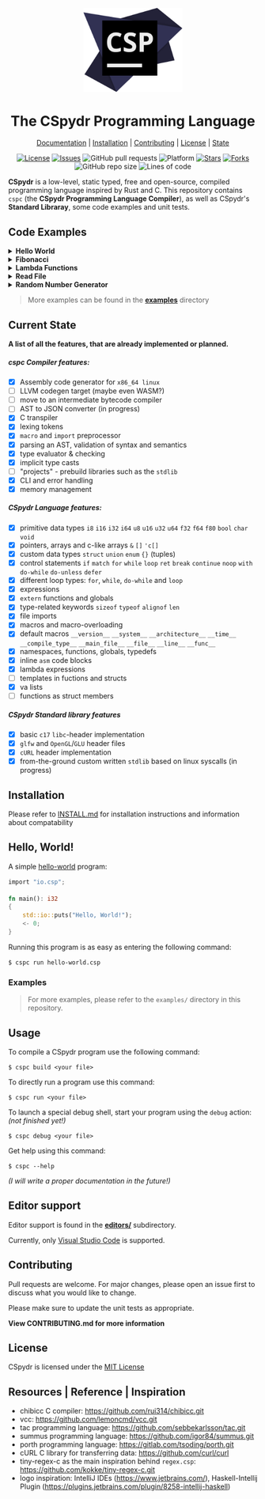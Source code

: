 <div align="center">

<p>
<img width="200" src="./assets/csp-logo-big.svg"></img>
</p>

<h1>The CSpydr Programming Language</h1>

[Documentation](https://github.com/spydr06/cspydr/wiki) |
[Installation](./INSTALL.md) |
[Contributing](./CONTRIBUTING.md) |
[License](./LICENSE) |
[State](#current-state)

[![License](https://img.shields.io/github/license/spydr06/cspydr?style=flat-square)](https://github.com/Spydr06/CSpydr/blob/main/LICENSE)
[![Issues](https://img.shields.io/github/issues/spydr06/cspydr?style=flat-square)](https://github.com/Spydr06/CSpydr/issues)
![GitHub pull requests](https://img.shields.io/github/issues-pr/spydr06/cspydr?style=flat-square)
![Platform](https://img.shields.io/badge/platform-linux_x86__64-blueviolet?style=flat-square)
[![Stars](https://img.shields.io/github/stars/spydr06/cspydr?style=flat-square)](https://github.com/Spydr06/CSpydr/stargazers)
[![Forks](https://img.shields.io/github/forks/spydr06/cspydr?style=flat-square)](https://github.com/Spydr06/CSpydr/network/members)
![GitHub repo size](https://img.shields.io/github/repo-size/spydr06/cspydr?style=flat-square)
![Lines of code](https://img.shields.io/tokei/lines/github/spydr06/cspydr?style=flat-square)

</div>

**CSpydr** is a low-level, static typed, free and open-source, compiled programming language inspired by Rust and C. This repository contains `cspc` (the **CSpydr Programming Language Compiler**), as well as CSpydr's **Standard Libraray**, some code examples and unit tests. 

## Code Examples

<details>
<summary><b>Hello World</b></summary>

### [helloworld.csp](examples/traditional/helloworld.csp)
![](examples/assets/img/helloworld.png)
</details>

<details>
<summary><b>Fibonacci</b></summary>

### [fibonacci.csp](examples/traditional/fibonacci.csp)
![](examples/assets/img/fibonacci.png)
</details>

<details>
<summary><b>Lambda Functions</b></summary>

### [lambda.csp](examples/language/lambda.csp)
![](examples/assets/img/lambda.png)
</details>

<details>
<summary><b>Read File</b></summary>

### [read_file.csp](examples/std/read_file.csp)
![](examples/assets/img/read_file.png)
</details>

<details>
<summary><b>Random Number Generator</b></summary>

### [random.csp](examples/std/rand.csp)
![](examples/assets/img/random.png)
</details>

> More examples can be found in the [**examples**](./examples/) directory

## Current State

**A list of all the features, that are already implemented or planned.**

##### cspc Compiler features:
- [x] Assembly code generator for `x86_64 linux`
- [ ] LLVM codegen target (maybe even WASM?)
- [ ] move to an intermediate bytecode compiler
- [ ] AST to JSON converter (in progress)
- [x] C transpiler
- [x] lexing tokens
- [x] `macro` and `import` preprocessor
- [x] parsing an AST, validation of syntax and semantics
- [x] type evaluator & checking
- [x] implicit type casts
- [ ] "projects" - prebuild libraries such as the `stdlib`
- [x] CLI and error handling
- [x] memory management

##### CSpydr Language features:
- [x] primitive data types `i8` `i16` `i32` `i64` `u8` `u16` `u32` `u64` `f32` `f64` `f80` `bool` `char` `void`
- [x] pointers, arrays and c-like arrays `&` `[]` `'c[]`
- [x] custom data types `struct` `union` `enum` `{}` (tuples)
- [x] control statements `if` `match` `for` `while` `loop` `ret` `break` `continue` `noop` `with` `do-while` `do-unless` `defer`
- [x] different loop types: `for`, `while`, `do-while` and `loop`
- [x] expressions
- [x] `extern` functions and globals
- [x] type-related keywords `sizeof` `typeof` `alignof` `len`
- [x] file imports
- [x] macros and macro-overloading
- [x] default macros `__version__` `__system__` `__architecture__` `__time__` `__compile_type__` `__main_file__` `__file__` `__line__` `__func__` 
- [x] namespaces, functions, globals, typedefs
- [x] inline `asm` code blocks
- [x] lambda expressions
- [ ] templates in fuctions and structs
- [x] va lists
- [ ] functions as struct members

##### CSpydr Standard library features
- [x] basic `c17` `libc`-header implementation
- [x] `glfw` and `OpenGL`/`GLU` header files 
- [x] `cURL` header implementation 
- [x] from-the-ground custom written `stdlib` based on linux syscalls (in progress)

## Installation

Please refer to [INSTALL.md](./INSTALL.md) for installation instructions and information about compatability

## Hello, World!

A simple [hello-world](./examples/traditional/helloworld.csp) program:

```rust
import "io.csp";

fn main(): i32
{
    std::io::puts("Hello, World!");
    <- 0;
}
```

Running this program is as easy as entering the following command:
```console
$ cspc run hello-world.csp
```

### Examples

> For more examples, please refer to the `examples/` directory in this repository.

## Usage

To compile a CSpydr program use the following command:
```console
$ cspc build <your file>
```
To directly run a program use this command:
```console
$ cspc run <your file>
```
To launch a special debug shell, start your program using the `debug` action:
<br/>
*(not finished yet!)*
```console
$ cspc debug <your file>
```

Get help using this command:
```console
$ cspc --help
```

*(I will write a proper documentation in the future!)*

## Editor support

Editor support is found in the **[editors/](./editors)** subdirectory.

Currently, only [Visual Studio Code](https://code.visualstudio.com/) is supported.

## Contributing
Pull requests are welcome. For major changes, please open an issue first to discuss what you would like to change.

Please make sure to update the unit tests as appropriate.

**View CONTRIBUTING.md for more information**

## License
CSpydr is licensed under the [MIT License](https://mit-license.org/)

## Resources | Reference | Inspiration

- chibicc C compiler: https://github.com/rui314/chibicc.git
- vcc: https://github.com/lemoncmd/vcc.git
- tac programming language: https://github.com/sebbekarlsson/tac.git
- summus programming language: https://github.com/igor84/summus.git
- porth programming language: https://gitlab.com/tsoding/porth.git
- cURL C library for transferring data: https://github.com/curl/curl
- tiny-regex-c as the main inspiration behind `regex.csp`: https://github.com/kokke/tiny-regex-c.git
- logo inspiration: IntelliJ IDEs (https://www.jetbrains.com/),
                    Haskell-Intellij Plugin (https://plugins.jetbrains.com/plugin/8258-intellij-haskell)
